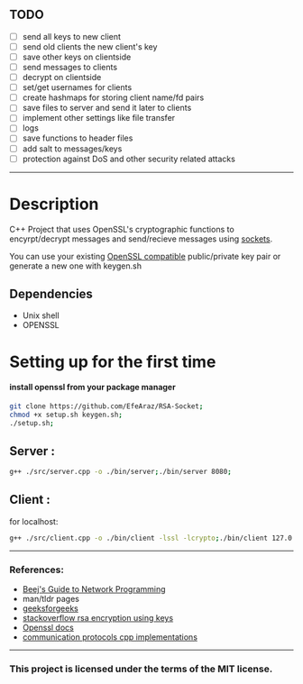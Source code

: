 ## TODO 
- [ ] send all keys to new client 
- [ ] send old clients the new client's key  
- [ ] save other keys on clientside  
- [ ] send messages to clients  
- [ ] decrypt on clientside  
- [ ] set/get usernames for clients
- [ ] create hashmaps for storing client name/fd pairs  
- [ ] save files to server and send it later to clients  
- [ ] implement other settings like file transfer  
- [ ] logs  
- [ ] save functions to header files  
- [ ] add salt to messages/keys  
- [ ] protection against DoS and other security related attacks  

---
# Description
C++ Project that uses OpenSSL's cryptographic functions to encyrpt/decrypt messages and send/recieve messages using [sockets](https://www.geeksforgeeks.org/socket-in-computer-network/).  

You can use your existing [OpenSSL compatible](https://wiki.openssl.org/index.php/EVP#:~:text=The%20following%20EVP_PKEY%20types%20are%20supported%3A) public/private key pair or generate a new one with keygen.sh  

## Dependencies  
- Unix shell  
- OPENSSL

# Setting up for the first time  
#### install openssl from your package manager  
```bash 
git clone https://github.com/EfeAraz/RSA-Socket;  
chmod +x setup.sh keygen.sh;  
./setup.sh;   
```

## Server :
```bash
g++ ./src/server.cpp -o ./bin/server;./bin/server 8080;
```

## Client :
for localhost:
```bash
g++ ./src/client.cpp -o ./bin/client -lssl -lcrypto;./bin/client 127.0.0.1 8080; 
```  


---
### References:
- [Beej's Guide to Network Programming](https://beej.us/guide/bgnet/)  
- man/tldr pages  
- [geeksforgeeks](https://www.geeksforgeeks.org/socket-programming-cc/)  
- [stackoverflow rsa encryption using keys](https://stackoverflow.com/questions/73631293/how-to-encrypt-a-string-using-openssl-c-library-and-a-public-key-file)    
- [Openssl docs](https://docs.openssl.org/master/man3/)  
- [communication protocols cpp implementations](https://commschamp.github.io/comms_protocols_cpp/)  
---
### **This project is licensed under the terms of the MIT license.**  